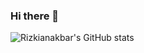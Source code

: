 ### Hi there 👋
![Rizkianakbar's GitHub stats](https://github-readme-stats.vercel.app/api?username=rizkianakbar&show_icons=true&count_private=true&title_color=FF0000&icon_color=FF0000)

<!-- [![Rizkianakbar's wakatime stats](https://github-readme-stats.vercel.app/api/wakatime?username=rizkianakbar)](https://github.com/anuraghazra/github-readme-stats) -->
<!--
**rizkianakbar/rizkianakbar** is a ✨ _special_ ✨ repository because its `README.md` (this file) appears on your GitHub profile.

Here are some ideas to get you started:

- 🔭 I’m currently working on ...
- 🌱 I’m currently learning ...
- 👯 I’m looking to collaborate on ...
- 🤔 I’m looking for help with ...
- 💬 Ask me about ...
- 📫 How to reach me: ...
- 😄 Pronouns: ...
- ⚡ Fun fact: ...
-->
